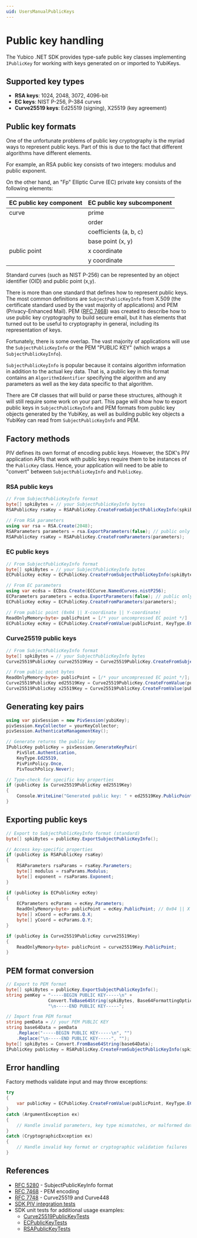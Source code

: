 ```yaml
---
uid: UsersManualPublicKeys
---
```


<!-- Copyright 2021 Yubico AB

Licensed under the Apache License, Version 2.0 (the "License");
you may not use this file except in compliance with the License.
You may obtain a copy of the License at

    http://www.apache.org/licenses/LICENSE-2.0

Unless required by applicable law or agreed to in writing, software
distributed under the License is distributed on an "AS IS" BASIS,
WITHOUT WARRANTIES OR CONDITIONS OF ANY KIND, either express or implied.
See the License for the specific language governing permissions and
limitations under the License. -->

# Public key handling

The Yubico .NET SDK provides type-safe public key classes implementing `IPublicKey` for working with keys generated on or imported to YubiKeys.

## Supported key types

- **RSA keys**: 1024, 2048, 3072, 4096-bit
- **EC keys**: NIST P-256, P-384 curves
- **Curve25519 keys**: Ed25519 (signing), X25519 (key agreement)

## Public key formats

One of the unfortunate problems of public key cryptography is the myriad ways to represent public keys. Part of this is due to the fact that different algorithms have different elements.

For example, an RSA public key consists of two integers: modulus and public exponent.

On the other hand, an "Fp" Elliptic Curve (EC) private key consists of the following elements:

| EC public key component  | EC public key subcomponent  |
|--------------------------|-----------------------------|
| curve                    | prime                       |
|                          | order                       |
|                          | coefficients (a, b, c)      |
|                          | base point (x, y)           |
| public point             | x coordinate                |
|                          | y coordinate                |

Standard curves (such as NIST P-256) can be represented by an object identifier (OID) and public point (x,y).

There is more than one standard that defines how to represent public keys. The most common definitions are ``SubjectPublicKeyInfo`` from X.509 (the certificate standard used by the vast majority of applications) and PEM (Privacy-Enhanced Mail). PEM ([RFC 7468](https://tools.ietf.org/html/rfc7468)) was created to describe how to use public key cryptography to build secure email, but it has elements that turned out to be useful to cryptography in general, including its representation of keys.

Fortunately, there is some overlap. The vast majority of applications will use the ``SubjectPublicKeyInfo`` or the PEM "PUBLIC KEY" (which wraps a ``SubjectPublicKeyInfo``).

``SubjectPublicKeyInfo`` is popular because it contains algorithm information in addition to the actual key data. That is, a public key in this format contains an ``AlgorithmIdentifier`` specifying the algorithm and any parameters as well as the key data specific to that algorithm.

There are C# classes that will build or parse these structures, although it will still require some work on your part. This page will show how to export public keys in ``SubjectPublicKeyInfo`` and PEM formats from public key objects generated by the YubiKey, as well as building public key objects a YubiKey can read from ``SubjectPublicKeyInfo`` and PEM.

## Factory methods

PIV defines its own format of encoding public keys. However, the SDK's PIV application APIs that work with public keys require them to be instances of the ``PublicKey`` class. Hence, your application will need to be able to "convert" between ``SubjectPublicKeyInfo`` and ``PublicKey``.

### RSA public keys

```csharp
// From SubjectPublicKeyInfo format
byte[] spkiBytes = // your SubjectPublicKeyInfo bytes
RSAPublicKey rsaKey = RSAPublicKey.CreateFromSubjectPublicKeyInfo(spkiBytes);

// From RSA parameters
using var rsa = RSA.Create(2048);
RSAParameters parameters = rsa.ExportParameters(false); // public only
RSAPublicKey rsaKey = RSAPublicKey.CreateFromParameters(parameters);
```

### EC public keys

```csharp
// From SubjectPublicKeyInfo format
byte[] spkiBytes = // your SubjectPublicKeyInfo bytes
ECPublicKey ecKey = ECPublicKey.CreateFromSubjectPublicKeyInfo(spkiBytes);

// From EC parameters
using var ecdsa = ECDsa.Create(ECCurve.NamedCurves.nistP256);
ECParameters parameters = ecdsa.ExportParameters(false); // public only
ECPublicKey ecKey = ECPublicKey.CreateFromParameters(parameters);

// From public point (0x04 || X-coordinate || Y-coordinate)
ReadOnlyMemory<byte> publicPoint = [/* your uncompressed EC point */]
ECPublicKey ecKey = ECPublicKey.CreateFromValue(publicPoint, KeyType.ECP256);
```

### Curve25519 public keys

```csharp
// From SubjectPublicKeyInfo format
byte[] spkiBytes = // your SubjectPublicKeyInfo bytes
Curve25519PublicKey curve25519Key = Curve25519PublicKey.CreateFromSubjectPublicKeyInfo(spkiBytes);

// From public point bytes
ReadOnlyMemory<byte> publicPoint = [/* your uncompressed EC point */];
Curve25519PublicKey ed25519Key = Curve25519PublicKey.CreateFromValue(publicPoint, KeyType.Ed25519);
Curve25519PublicKey x25519Key = Curve25519PublicKey.CreateFromValue(publicPoint, KeyType.X25519);
```

## Generating key pairs

```csharp
using var pivSession = new PivSession(yubiKey);
pivSession.KeyCollector = yourKeyCollector;
pivSession.AuthenticateManagementKey();

// Generate returns the public key
IPublicKey publicKey = pivSession.GenerateKeyPair(
    PivSlot.Authentication,
    KeyType.Ed25519,
    PivPinPolicy.Once,
    PivTouchPolicy.Never);

// Type-check for specific key properties
if (publicKey is Curve25519PublicKey ed25519Key)
{
    Console.WriteLine("Generated public key: " + ed25519Key.PublicPoint);
}
```

## Exporting public keys

```csharp
// Export to SubjectPublicKeyInfo format (standard)
byte[] spkiBytes = publicKey.ExportSubjectPublicKeyInfo();

// Access key-specific properties
if (publicKey is RSAPublicKey rsaKey)
{
    RSAParameters rsaParams = rsaKey.Parameters;
    byte[] modulus = rsaParams.Modulus;
    byte[] exponent = rsaParams.Exponent;
}

if (publicKey is ECPublicKey ecKey)
{
    ECParameters ecParams = ecKey.Parameters;
    ReadOnlyMemory<byte> publicPoint = ecKey.PublicPoint; // 0x04 || X || Y format
    byte[] xCoord = ecParams.Q.X;
    byte[] yCoord = ecParams.Q.Y;
}

if (publicKey is Curve25519PublicKey curve25519Key)
{
    ReadOnlyMemory<byte> publicPoint = curve25519Key.PublicPoint;
}
```

## PEM format conversion

```csharp
// Export to PEM format
byte[] spkiBytes = publicKey.ExportSubjectPublicKeyInfo();
string pemKey = "-----BEGIN PUBLIC KEY-----\n" +
                Convert.ToBase64String(spkiBytes, Base64FormattingOptions.InsertLineBreaks) +
                "\n-----END PUBLIC KEY-----";

// Import from PEM format
string pemData = // your PEM PUBLIC KEY
string base64Data = pemData
    .Replace("-----BEGIN PUBLIC KEY-----\n", "")
    .Replace("\n-----END PUBLIC KEY-----", "");
byte[] spkiBytes = Convert.FromBase64String(base64Data);
IPublicKey publicKey = RSAPublicKey.CreateFromSubjectPublicKeyInfo(spkiBytes); // or ECPublicKey, etc.
```

## Error handling

Factory methods validate input and may throw exceptions:

```csharp
try
{
    var publicKey = ECPublicKey.CreateFromValue(publicPoint, KeyType.ECP256);
}
catch (ArgumentException ex)
{
    // Handle invalid parameters, key type mismatches, or malformed data
}
catch (CryptographicException ex)
{
    // Handle invalid key format or cryptographic validation failures
}
```

## References

- [RFC 5280](https://tools.ietf.org/html/rfc5280) - SubjectPublicKeyInfo format
- [RFC 7468](https://tools.ietf.org/html/rfc7468) - PEM encoding
- [RFC 7748](https://tools.ietf.org/html/rfc7748) - Curve25519 and Curve448
- [SDK PIV integration tests](https://github.com/Yubico/Yubico.NET.SDK/tree/main/Yubico.YubiKey/tests/integration/Yubico/YubiKey/Piv)
- SDK unit tests for additional usage examples:
  - [Curve25519PublicKeyTests](https://github.com/Yubico/Yubico.NET.SDK/blob/develop/Yubico.YubiKey/tests/unit/Yubico/YubiKey/Cryptography/Curve25519PublicKeyTests.cs)
  - [ECPublicKeyTests](https://github.com/Yubico/Yubico.NET.SDK/blob/develop/Yubico.YubiKey/tests/unit/Yubico/YubiKey/Cryptography/ECPublicKeyTests.cs)
  - [RSAPublicKeyTests](https://github.com/Yubico/Yubico.NET.SDK/blob/develop/Yubico.YubiKey/tests/unit/Yubico/YubiKey/Cryptography/RSAPublicKeyTests.cs)
